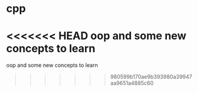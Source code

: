 # cpp
<<<<<<< HEAD
oop and some new concepts to learn
=======
oop and some new concepts to learn
>>>>>>> 980599b170ae9b393980a39947aa9651a4885c60
